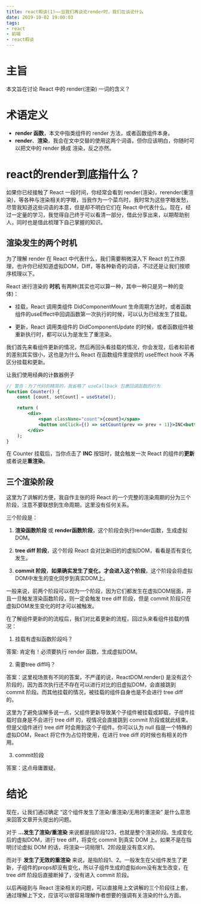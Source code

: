 ```yaml
---
title: react暇谈(1)——当我们再谈论render时，我们在谈论什么
date: 2019-10-02 19:00:03
tags:
- react
- 前端
- react暇谈
---
```


# 主旨

本文旨在讨论 React 中的 render(渲染) 一词的含义？

# 术语定义

- **render 函数**，本文中指类组件的 render 方法，或者函数组件本身。
- **render**、**渲染**，我会在文中交替的使用这两个词语，但你应该明白，你随时可以把文中的 render 换成 渲染，反之亦然。

# react的render到底指什么？

如果你已经接触了 React 一段时间，你经常会看到 render(渲染)，rerender(重渲染)，等各种与渲染相关的字眼，当我作为一个菜鸟时，我时常为这些字眼发愁，尽管我知道这些词语的本意，但是却不明白它们在 React 中代表什么。现在，经过一定量的学习，我觉得自己终于可以看清一部分，借此分享出来，以期帮助别人，同时也是借此梳理下自己掌握的知识。

## 渲染发生的两个时机

为了理解 render 在 React 中代表什么，我们需要稍微深入下 React 的工作原理，也许你已经知道虚拟DOM，Diff，等各种新奇的词语，不过还是让我们按顺序梳理以下。

React 进行渲染的 **时机** 有两种(其实也可以算一种，其中一种只是另一种的变体)：

- 挂载，React 调用类组件 DidComponentMount 生命周期方法时，或者函数组件的useEffect中回调函数第一次执行的时候，可以认为已经发生了挂载。

- 更新，React 调用类组件的 DidComponentUpdate 的时候，或者函数组件被重新执行时，都可以认为是发生了重渲染。

我们首先来看组件更新的情况，然后再回头看挂载的情况，你会发现，后者和前者的差别其实很小，这也是为什么 React 在函数组件里提供的 useEffect hook 不再区分挂载和更新。

让我们使用经典的计数器例子

```jsx
// 警告：为了代码的精简的，我省略了 useCallback 包裹回调函数的行为
function Counter() {
    const [count, setCount] = useState();

    return (
        <div>
            <span className="count">{count}</span>
            <button onClick={() => setCount(prev => prev + 1)}>INC<button>
        </div>
    );
}
```

在 Counter 挂载后，当你点击了 **INC** 按钮时，就会触发一次 React 的组件的**更新** 或者说是**重渲染**。

## 三个渲染阶段

这里为了讲解的方便，我自作主张的将 React 的一个完整的渲染周期的分为三个阶段，注意不要联想到生命周期，这里没有任何关系。

三个阶段是：

1. **渲染函数阶段** 或 **render函数阶段**，这个阶段会执行render函数，生成虚拟DOM。

2. **tree diff 阶段**，这个阶段 React 会对比新旧的的虚拟DOM，看看是否有变化发生。

3. **commit 阶段**，**如果确实发生了变化，才会进入这个阶段**，这个阶段会将虚拟DOM中发生的变化同步到真实DOM上。

一般来说，前两个阶段可以视为一个阶段，因为它们都发生在虚拟DOM层面，并且一旦触发渲染函数阶段，则一定会触发 tree diff 阶段，但是 commit 阶段只在虚拟DOM发生变化的时才可以被触发。

在了解组件更新的的流程后，我们对比着更新的流程，回过头来看组件挂载的情况：

1. 挂载有虚拟函数阶段吗？

答案: 肯定有！必须要执行 render 函数，生成虚拟DOM。

2. 需要tree diff吗？

答案：这里视场景有不同的答案，不严谨的说，ReactDOM.render() 是没有这个阶段的，因为首次执行还不存在可以进行对比的旧虚拟DOM，会直接跳到 commit 阶段。而其他挂载的情况，被挂载的组件自身也是不会进行 tree diff 的。

这里为了避免误解多说一点，父组件更新导致某个子组件被挂载或卸载，子组件挂载时自身是不会进行 tree diff 的，视情况会直接跳到 commit 阶段或就此结束。但是父组件进行 tree diff 时会用到这个子组件。你可以认为 null 指是一个特殊的虚拟DOM，React 将它作为占位符使用，在进行 tree diff 的时候也有相关的作用。


3. commit阶段

答案：这点毋庸置疑。

# 结论

现在，让我们通过确定 “这个组件发生了渲染/重渲染/无用的重渲染” 是什么意思来回答文章开头提出的问题。

对于 **...发生了渲染/重渲染** 来说都是指阶段123，也就是整个渲染阶段。生成变化后的虚拟DOM，进行 tree diff，将变化 commit 到真实 DOM 上。如果不是在指明讨论虚拟 DOM 的话，将渲染一词局限1、2阶段是没有意义的。

而对于 **发生了无效的重渲染** 来说，是指阶段1、2。一般发生在父组件发生了更新，子组件的props却没有变化，所以子组件生成的虚拟dom没有发生改变，在 tree diff 阶段后直接断掉了，没有进入 commit 阶段。

以后再碰到与 React 渲染相关的问题，可以直接用上文讲解的三个阶段往上套，通过理解上下文，应该可以很容易理解作者想要的强调有关渲染的什么方面。
